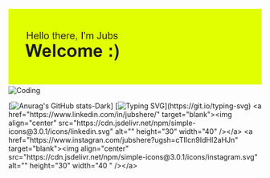 [![MasterHead](./header.png)](https://github.com/JubsHereMan)
<img  alt="Coding" width="1000"  src="https://i.giphy.com/media/v1.Y2lkPTc5MGI3NjExYW5vaWR4dG4xbGxoMjdxZ3B3aHB5aGQyb2F6eWRhdTgwN2J6Zm11ZCZlcD12MV9pbnRlcm5hbF9naWZfYnlfaWQmY3Q9Zw/jVAt83ieT49H6ja5Ty/giphy.gif">

[![Anurag's GitHub stats-Dark](https://github-readme-stats.vercel.app/api?username=jubshereman&show_icons=true&theme=dark#gh-dark-mode-only)]
[![Typing SVG](https://readme-typing-svg.herokuapp.com?font=Fira+Code&pause=1000&color=F7ED13&width=435&height=200&lines=We've+got+a+city+to+burn...)](https://git.io/typing-svg)
<a href="https://www.linkedin.com/in/jubshere/" target="blank"><img align="center" src="https://cdn.jsdelivr.net/npm/simple-icons@3.0.1/icons/linkedin.svg" alt="" height="30" width="40" /></a>
<a href="https://www.instagran.com/jubshere?ugsh=cTIIcn9IdHI2aHJn" target="blank"><img align="center" src="https://cdn.jsdelivr.net/npm/simple-icons@3.0.1/icons/instagram.svg" alt="" height="30" width="40 " /></a>
 
